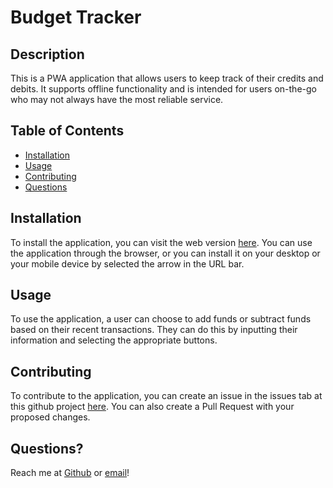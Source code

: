 # Budget Tracker

  ## Description
  This is a PWA application that allows users to keep track of their credits and debits. It supports offline functionality and is intended for users on-the-go who may not always have the most reliable service.

  ## Table of Contents

  * [Installation](#installation)
  * [Usage](#usage)
  * [Contributing](#contributing)
  * [Questions](#questions)

  ## Installation
  To install the application, you can visit the web version [here](https://leahbudgettracker.herokuapp.com/). You can use the application through the browser, or you can install it on your desktop or your mobile device by selected the arrow in the URL bar.

  ## Usage
  To use the application, a user can choose to add funds or subtract funds based on their recent transactions. They can do this by inputting their information and selecting the appropriate buttons.

  ## Contributing
  To contribute to the application, you can create an issue in the issues tab at this github project [here](https://github.com/squidbeaks/budget-tracker). You can also create a Pull Request with your proposed changes.

  ## Questions?
  Reach me at [Github](https://github.com/squidbeaks) or [email](leahsigridrussell@gmail.com)!
